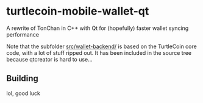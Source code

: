 # turtlecoin-mobile-wallet-qt
A rewrite of TonChan in C++ with Qt for (hopefully) faster wallet syncing performance

Note that the subfolder [src/wallet-backend/](src/wallet-backend/) is based on the TurtleCoin core code, with a lot of stuff ripped out.
It has been included in the source tree because qtcreator is hard to use...

## Building
lol, good luck
